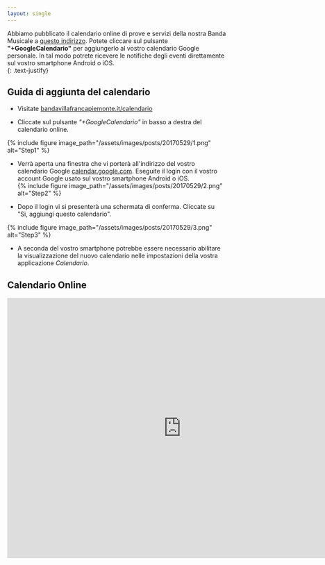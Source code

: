```yaml
---
layout: single
---
```

Abbiamo pubblicato il calendario online di prove e servizi della nostra Banda Musicale a [questo indirizzo](http://www.bandavillafrancapiemonte.it/calendario). Potete cliccare sul pulsante **"+GoogleCalendario"** per aggiungerlo al vostro calendario Google personale. In tal modo potrete ricevere le notifiche degli eventi direttamente sul vostro smartphone Android o iOS.  
{: .text-justify}

## Guida di aggiunta del calendario

  - Visitate [bandavillafrancapiemonte.it/calendario](http://www.bandavillafrancapiemonte.it/calendario/)

  - Cliccate sul pulsante *"+GoogleCalendario"* in basso a destra del calendario online.  

  {% include figure image_path="/assets/images/posts/20170529/1.png" alt="Step1" %}  

  - Verrà aperta una finestra che vi porterà all'indirizzo del vostro calendario Google [calendar.google.com](https://calendar.google.com). Eseguite il login con il vostro account Google usato sul vostro smartphone Android o iOS.  
  {% include figure image_path="/assets/images/posts/20170529/2.png" alt="Step2" %}  

  - Dopo il login vi si presenterà una schermata di conferma. Cliccate su "Si, aggiungi questo calendario".  

  {% include figure image_path="/assets/images/posts/20170529/3.png" alt="Step3" %}  

  - A seconda del vostro smartphone potrebbe essere necessario abilitare la visualizzazione del nuovo calendario nelle impostazioni della vostra applicazione *Calendario*.

## Calendario Online

<iframe src="https://calendar.google.com/calendar/embed?src=ds351jsh5pjpa541iq56onaark%40group.calendar.google.com&ctz=Europe/Rome" style="border: 0" width="800" height="600" frameborder="0" scrolling="no"></iframe>
